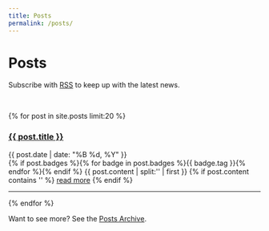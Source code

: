 ```yaml
---
title: Posts
permalink: /posts/
---
```


# Posts

<p>Subscribe with <a href="{{ site.baseurl }}/feed.xml">RSS</a> to keep up with the latest news.</p>
<br>

{% for post in site.posts limit:20 %}
   <div class="post-preview">
   <h3><a href="{{ site.baseurl }}{{ post.url }}">{{ post.title }}</a></h3>
   <span class="post-date">{{ post.date | date: "%B %d, %Y" }}</span><br>
   {% if post.badges %}{% for badge in post.badges %}<span class="badge badge-{{ badge.type }}">{{ badge.tag }}</span>{% endfor %}{% endif %}
   {{ post.content | split:'<!--more-->' | first }}
   {% if post.content contains '<!--more-->' %}
      <a href="{{ site.baseurl }}{{ post.url }}">read more</a>
   {% endif %}
   </div>
   <hr>
{% endfor %}

Want to see more? See the <a href="{{ site.baseurl }}/archive/">Posts Archive</a>.
